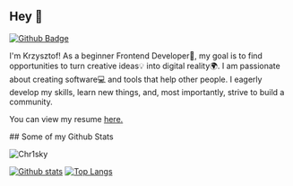 ## Hey 👋

[![Github Badge](https://img.shields.io/badge/-Chr1sky-grey?style=flat&logo=github&logoColor=white&link=https://github.com/Chr1sky/)](https://www.github.com/Chr1sky/) 

<p align='left'>I'm Krzysztof! As a beginner Frontend Developer🌱, my goal is to find opportunities to turn creative ideas💡 into digital reality🌍. I am passionate about creating software💻 and tools that help other people. I eagerly develop my skills, learn new things, and, most importantly, strive to build a community.</p><p align='left'> You can view my resume <a href='- ' target=_blank><u>here</u>.</a></p>
## Some of my Github Stats
<p align=left> <img src=https://komarev.com/ghpvc/?username=Chr1sky alt=Chr1sky /> </p>

[![Github stats](https://github-readme-stats.vercel.app/api?username=Chr1sky&show_icons=true&include_all_commits=true)](https://github.com/Chr1sky/github-readme-stats)
[![Top Langs](https://github-readme-stats.vercel.app/api/top-langs/?username=Chr1sky&layout=compact)](https://github.com/Chr1sky/github-readme-stats)
